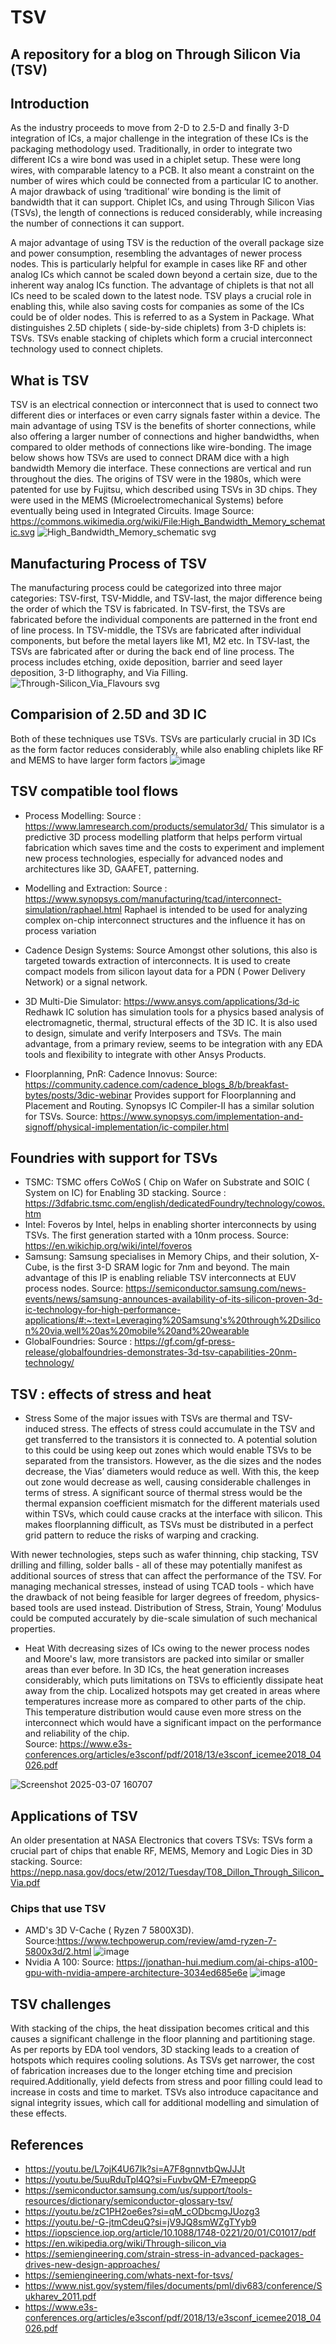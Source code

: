 # TSV
## A repository for a blog on Through Silicon Via (TSV)
## Introduction
As the industry proceeds to move from 2-D to 2.5-D and finally 3-D integration of ICs, a major challenge in the integration of these ICs is the packaging methodology used. Traditionally, in order to integrate two different ICs a wire bond was used in a  chiplet setup. These were long wires, with comparable latency to a PCB. It also meant a constraint on the number of wires which could be connected from a particular IC to another. A major drawback of using ‘traditional’ wire bonding is the limit of bandwidth that it can support. Chiplet ICs, and using Through Silicon Vias (TSVs), the length of connections is reduced considerably, while increasing the number of connections it can support.

A major advantage of using TSV is the reduction of the overall package size and power consumption, resembling the advantages of newer process nodes. This is particularly helpful for example in cases like RF and other analog ICs which cannot be scaled down beyond a certain size, due to the inherent way analog ICs function. The advantage of chiplets is that not all ICs need to be scaled down to the latest node. TSV plays a crucial role in enabling this, while also saving costs for companies as some of the ICs could be of older nodes. This is referred to as a System in Package. What distinguishes 2.5D chiplets ( side-by-side chiplets) from 3-D chiplets is: TSVs. TSVs enable stacking of chiplets which form a crucial interconnect technology used to connect chiplets.

## What is TSV
TSV is an electrical connection or interconnect that is used to connect two different dies or interfaces or even carry signals faster within a device. The main advantage of using TSV is the benefits of shorter connections, while also offering a larger number of connections and higher bandwidths, when compared to older methods of connections like wire-bonding.
The image below shows how TSVs are used to connect DRAM dice with a high bandwidth Memory die interface. These connections are vertical and run throughout the dies. The origins of TSV were in the 1980s, which were patented for use by Fujitsu, which described using TSVs in 3D chips. They were used in the MEMS (Microelectromechanical Systems) before eventually being used in Integrated Circuits. Image Source: https://commons.wikimedia.org/wiki/File:High_Bandwidth_Memory_schematic.svg
![High_Bandwidth_Memory_schematic svg](https://github.com/user-attachments/assets/52f5811a-de1a-492a-a8b0-93ef2d99d486)

## Manufacturing Process of TSV
The manufacturing process could be categorized into three major categories: TSV-first, TSV-Middle, and TSV-last, the major difference being the order of which the TSV is fabricated. In TSV-first, the TSVs are fabricated before the individual components are patterned in the front end of line process. In TSV-middle, the TSVs are fabricated after individual components, but before the metal layers like M1, M2 etc. In TSV-last, the TSVs are fabricated after or during the back end of line process. The process includes etching, oxide deposition, barrier and seed layer deposition, 3-D lithography, and Via Filling.
![Through-Silicon_Via_Flavours svg](https://github.com/user-attachments/assets/bbd3e3b4-2b67-4425-87fe-9976ee4cd099)

## Comparision of 2.5D and 3D IC
Both of these techniques use TSVs. TSVs are particularly crucial in 3D ICs as the form factor reduces considerably, while also enabling chiplets like RF and MEMS to have larger form factors ![image](https://github.com/user-attachments/assets/11d3961a-27e5-43a0-8b7e-5cc158b07e89)

## TSV compatible tool flows
- Process Modelling: Source : https://www.lamresearch.com/products/semulator3d/
This simulator is a predictive 3D process modelling platform that helps perform virtual fabrication which saves time and the costs to experiment and implement new process technologies, especially for advanced nodes and architectures like 3D, GAAFET, patterning.
- Modelling and Extraction:  Source : https://www.synopsys.com/manufacturing/tcad/interconnect-simulation/raphael.html
Raphael is intended to be used for analyzing complex on-chip interconnect structures and the influence it has on process variation

- Cadence Design Systems: Source Amongst other solutions, this also is targeted towards extraction of interconnects. It is used to create compact models from silicon layout data for a PDN ( Power Delivery Network) or a signal network.

- 3D Multi-Die Simulator: https://www.ansys.com/applications/3d-ic
Redhawk IC solution has simulation tools for a physics based analysis of electromagnetic, thermal, structural effects of the 3D IC. It is also used to design, simulate and verify Interposers and TSVs. The main advantage, from a primary review, seems to be integration with any EDA tools and flexibility to integrate with other Ansys Products.

- Floorplanning, PnR:  Cadence Innovus: Source: https://community.cadence.com/cadence_blogs_8/b/breakfast-bytes/posts/3dic-webinar
Provides support for Floorplanning and Placement and Routing. Synopsys IC Compiler-II has a similar solution for TSVs. Source: https://www.synopsys.com/implementation-and-signoff/physical-implementation/ic-compiler.html

## Foundries with support for TSVs
- TSMC: TSMC offers CoWoS ( Chip on Wafer on Substrate and SOIC ( System on IC) for 
Enabling 3D stacking. Source : https://3dfabric.tsmc.com/english/dedicatedFoundry/technology/cowos.htm
- Intel:  Foveros by Intel, helps in enabling shorter interconnects by using TSVs. The first generation started with a 10nm process. Source: https://en.wikichip.org/wiki/intel/foveros
- Samsung: Samsung specialises in Memory Chips, and their solution, X-Cube, is the first 3-D SRAM logic for 7nm and beyond. The main advantage of this IP is enabling reliable TSV interconnects at EUV process nodes. Source: https://semiconductor.samsung.com/news-events/news/samsung-announces-availability-of-its-silicon-proven-3d-ic-technology-for-high-performance-applications/#:~:text=Leveraging%20Samsung's%20through%2Dsilicon%20via,well%20as%20mobile%20and%20wearable
- GlobalFoundries: Source : https://gf.com/gf-press-release/globalfoundries-demonstrates-3d-tsv-capabilities-20nm-technology/

 ## TSV : effects of stress and heat
 - Stress
   Some of the major issues with TSVs are thermal and TSV-induced stress. The effects of stress could accumulate in the TSV and get transferred to the transistors it is connected to. A potential solution to this could be using keep out zones which would enable TSVs to be separated from the transistors. However, as the die sizes and the nodes decrease, the Vias’ diameters would reduce as well. With this, the keep out zone would decrease as well, causing considerable challenges in terms of stress. A significant source of thermal stress would be the thermal expansion coefficient mismatch for the different materials used within TSVs, which could cause cracks at the interface with silicon. This makes floorplanning difficult, as TSVs must be distributed in a perfect grid pattern to reduce the risks of warping and cracking.

With newer technologies, steps such as wafer thinning, chip stacking, TSV drilling and filling, solder balls - all of these may potentially manifest as additional sources of stress that can affect the performance of the TSV.  For managing mechanical stresses, instead of using TCAD tools - which have the drawback of not being feasible for larger degrees of freedom, physics-based tools are used instead. Distribution of Stress, Strain, Young’ Modulus could be computed accurately by die-scale simulation of such mechanical properties.
- Heat
With decreasing sizes of ICs owing to the newer process nodes and Moore's law, more transistors are packed into similar or smaller areas than ever before. In 3D ICs, the heat generation increases considerably, which puts limitations on TSVs to efficiently dissipate heat away from the chip. Localized hotspots may get created in areas where temperatures increase more as compared to other parts of the chip. This temperature distribution would cause even more stress on the interconnect which would have a significant impact on the performance and reliability of the chip.  
Source: https://www.e3s-conferences.org/articles/e3sconf/pdf/2018/13/e3sconf_icemee2018_04026.pdf

![Screenshot 2025-03-07 160707](https://github.com/user-attachments/assets/b2a72375-0ff1-493d-b164-b5b267be43f2)

## Applications of TSV
An older presentation at NASA Electronics that covers TSVs:
TSVs form a crucial part of chips that enable RF, MEMS, Memory and Logic Dies in 3D stacking. Source: https://nepp.nasa.gov/docs/etw/2012/Tuesday/T08_Dillon_Through_Silicon_Via.pdf
### Chips that use TSV
- AMD's 3D V-Cache ( Ryzen 7 5800X3D). Source:https://www.techpowerup.com/review/amd-ryzen-7-5800x3d/2.html
![image](https://github.com/user-attachments/assets/ff87a452-7db6-44c7-b4b8-56ea8ba3bfd0)
-  Nvidia A 100: Source: https://jonathan-hui.medium.com/ai-chips-a100-gpu-with-nvidia-ampere-architecture-3034ed685e6e
  ![image](https://github.com/user-attachments/assets/39bf0022-3c5a-49a9-95a0-29c352b2bd9e)

## TSV challenges
With stacking of the chips, the heat dissipation becomes critical and this causes a significant challenge in the floor planning and partitioning stage. As per reports by EDA tool vendors, 3D stacking leads to a creation of hotspots which requires cooling solutions. As TSVs get narrower, the cost of fabrication increases due to the longer etching time and precision required.Additionally, yield defects from stress and poor filling could lead to increase in costs and time to market.
TSVs also introduce capacitance and signal integrity issues, which call for additional modelling and simulation of these effects.

## References
- https://youtu.be/L7ojK4U67Ik?si=A7F8gnnvtbQwJJJt
- https://youtu.be/5uuRduTpl4Q?si=FuvbvQM-E7meeppG
- https://semiconductor.samsung.com/us/support/tools-resources/dictionary/semiconductor-glossary-tsv/
- https://youtu.be/zC1PH2oe6es?si=qM_cODbcmgJUozg3
- https://youtu.be/-G-jtmCdeuQ?si=jV9JQ8smWZgTYyb9
- https://iopscience.iop.org/article/10.1088/1748-0221/20/01/C01017/pdf
- https://en.wikipedia.org/wiki/Through-silicon_via
- https://semiengineering.com/strain-stress-in-advanced-packages-drives-new-design-approaches/
- https://semiengineering.com/whats-next-for-tsvs/
- https://www.nist.gov/system/files/documents/pml/div683/conference/Sukharev_2011.pdf
- https://www.e3s-conferences.org/articles/e3sconf/pdf/2018/13/e3sconf_icemee2018_04026.pdf
